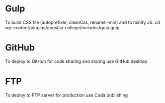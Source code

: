 # Gulp
To build CSS file (autoprefixer, cleanCss, rename -min) and to minify JS:
cd wp-content/plugins/apostila-college/includes/gulp
gulp

# GitHub
To deploy to GitHub for code sharing and storing use GitHub desktop

# FTP
To deploy to FTP server for production use Coda publishing